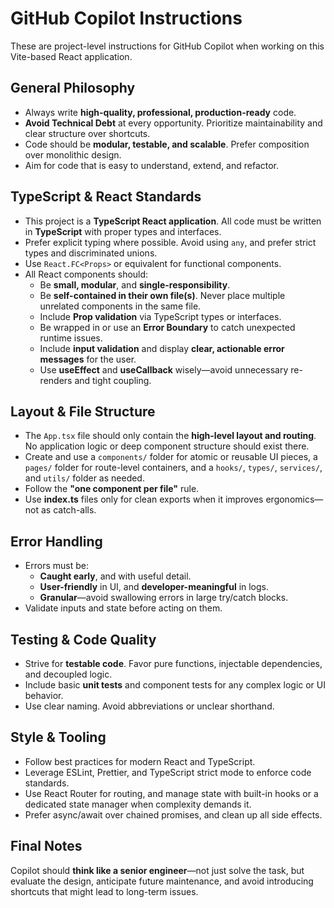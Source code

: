 # GitHub Copilot Instructions

These are project-level instructions for GitHub Copilot when working on this Vite-based React application.

## General Philosophy

- Always write **high-quality, professional, production-ready** code.
- **Avoid Technical Debt** at every opportunity. Prioritize maintainability and clear structure over shortcuts.
- Code should be **modular, testable, and scalable**. Prefer composition over monolithic design.
- Aim for code that is easy to understand, extend, and refactor.

## TypeScript & React Standards

- This project is a **TypeScript React application**. All code must be written in **TypeScript** with proper types and interfaces.
- Prefer explicit typing where possible. Avoid using `any`, and prefer strict types and discriminated unions.
- Use `React.FC<Props>` or equivalent for functional components.
- All React components should:
  - Be **small, modular**, and **single-responsibility**.
  - Be **self-contained in their own file(s)**. Never place multiple unrelated components in the same file.
  - Include **Prop validation** via TypeScript types or interfaces.
  - Be wrapped in or use an **Error Boundary** to catch unexpected runtime issues.
  - Include **input validation** and display **clear, actionable error messages** for the user.
  - Use **useEffect** and **useCallback** wisely—avoid unnecessary re-renders and tight coupling.

## Layout & File Structure

- The `App.tsx` file should only contain the **high-level layout and routing**. No application logic or deep component structure should exist there.
- Create and use a `components/` folder for atomic or reusable UI pieces, a `pages/` folder for route-level containers, and a `hooks/`, `types/`, `services/`, and `utils/` folder as needed.
- Follow the **"one component per file"** rule.
- Use **index.ts** files only for clean exports when it improves ergonomics—not as catch-alls.

## Error Handling

- Errors must be:
  - **Caught early**, and with useful detail.
  - **User-friendly** in UI, and **developer-meaningful** in logs.
  - **Granular**—avoid swallowing errors in large try/catch blocks.
- Validate inputs and state before acting on them.

## Testing & Code Quality

- Strive for **testable code**. Favor pure functions, injectable dependencies, and decoupled logic.
- Include basic **unit tests** and component tests for any complex logic or UI behavior.
- Use clear naming. Avoid abbreviations or unclear shorthand.

## Style & Tooling

- Follow best practices for modern React and TypeScript.
- Leverage ESLint, Prettier, and TypeScript strict mode to enforce code standards.
- Use React Router for routing, and manage state with built-in hooks or a dedicated state manager when complexity demands it.
- Prefer async/await over chained promises, and clean up all side effects.

## Final Notes

Copilot should **think like a senior engineer**—not just solve the task, but evaluate the design, anticipate future maintenance, and avoid introducing shortcuts that might lead to long-term issues.

